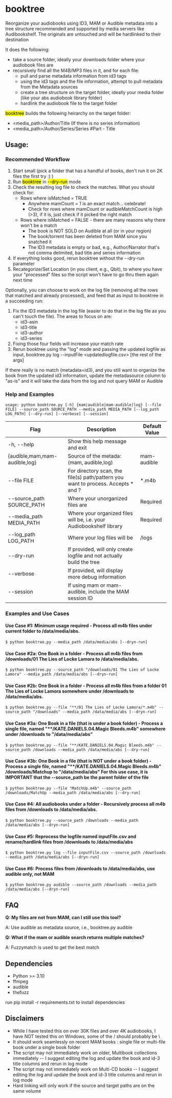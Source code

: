 # booktree
Reorganize your audiobooks using ID3, MAM or Audible metadata into a tree structure recommended and supported by media servers like Audibookshelf. The originals are untouched and will be hardlinked to their destination

It does the following:
- take a source folder, ideally your downloads folder where your audiobook files are
- recursively find all the M4B/MP3 files in it, and for each file:
  - pull and parse metadata information from id3 tags
  - using the id3 tags and the file information, attempt to pull metadata from the Metadata sources
  - create a tree structure on the target folder, ideally your media folder (like your abs audiobook library folder)
  - hardlink the audiobook file to the target folder

<mark>booktree</mark> builds the following heirarchy on the target folder:
* <media_path>/Author/Title (If there is no series information)
* <media_path>/Author/Series/Series #Part - Title

## Usage:

### Recommended Workflow

1. Start small (pick a folder that has a handful of books, don't run it on 2K files the first try :) )
2. Run <mark>booktree</mark> in <mark>--dry-run</mark> mode
3. Check the resulting log file to check the matches.  What you should check for:
    * Rows where isMatched = TRUE
      * Anywhere mamCount = 1 is an exact match... celebrate!
      * Check for rows where mamCount or audibleMatchCount is high (>3), if it is, just check if it picked the right match
    * Rows where isMatched = FALSE - there are many reasons why there won't be a match
      *  The book is NOT SOLD on Audible at all (or in your region)
      *  The book/torrent has been deleted from MAM since you snatched it
      *  The ID3 metadata is empty or bad, e.g., Author/Narrator that's not comma delimited, bad title and series information
4.  If everything looks good, rerun booktree without the --dry-run parameter
5.  Recategorize/Set Location (in you client, e.g., Qbit), to where you have your "processed" files so the script won't have to go thru them again next time

  Optionally, you can choose to work on the log file (removing all the rows that matched and already processed), and feed that as input to booktree in a succeeding run:

1. Fix the ID3 metadata in the log file (easier to do that in the log file as you can't touch the file). The areas to focus on are:
    *  id3-asin
    *  id3-title
    *  id3-author
    *  id3-series
2. Fixing those four fields will increase your match rate
3. Rerun booktree using the "log" mode and passing the updated logfile as input, booktree.py log --inputFile <updatedlogfile.csv> [the rest of the args]

  If there really is no match (metadata=id3), and you still want to organize the book from the updated id3 information, update the metadasource column to "as-is" and it will take the data from the log and not query MAM or Audible

### Help and Examples
~~~
usage: python booktree.py [-h] {mam|audible|mam-audible|log} [--file FILE] --source_path SOURCE_PATH --media_path MEDIA_PATH [--log_path LOG_PATH] [--dry-run] [--verbose] [--session]
~~~

| Flag | Description | Default Value |
| ----------- | ----------- | ----------- |
|  -h, --help |           Show this help message and exit||
|  {audible,mam,mam-audible,log} | Source of the metada: (mam, audible,log)|mam-audible|
|  --file FILE            |For directory scan, the file(s) path/pattern you want to process.  Accepts * and ?|\*.m4b|
|  --source_path SOURCE_PATH|Where your unorganized files are|Required|
|  --media_path MEDIA_PATH|Where your organized files will be, i.e. your Audiobookshelf library|Required|
|  --log_path LOG_PATH   |Where your log files will be|<booktree>/logs|
|  --dry-run             |If provided, will only create logfile and not actually build the tree||
|  --verbose            |If provided, will display more debug information||
|  --session | If using mam or mam-audible, include the MAM session ID||


### Examples and Use Cases

#### Use Case #1: Minimum usage required - Process all m4b files under current folder to /data/media/abs.
~~~
$ python booktree.py --media_path /data/media/abs [--dryn-run]
~~~

#### Use Case #2a: One Book in a folder - Process all m4b files from /downloads/01 The Lies of Locke Lamora to /data/media/abs.
~~~
$ python booktree.py --source_path "/downloads/01 The Lies of Locke Lamora" --media_path /data/media/abs [--dryn-run]
~~~

#### Use Case #2b: One Book in a folder - Process all m4b files from a folder 01 The Lies of Locke Lamora somewhere under /downloads to /data/media/abs.
~~~
$ python booktree.py --file "**/01 The Lies of Locke Lamora/*.m4b" --source_path "/downloads" --media_path /data/media/abs [--dryn-run]
~~~

#### Use Case #3a: One Book in a file (that is under a book folder) - Process a single file, named "**/KATE.DANIELS.04.Magic Bleeds.m4b" somewhere under /downloads to "/data/media/abs"
~~~
$ python booktree.py --file "**/KATE.DANIELS.04.Magic Bleeds.m4b" --source_path /downloads --media_path /data/media/abs [--dry-run]
~~~

#### Use Case #3b: One Book in a file (that is NOT under a book folder) - Process a single file, named "**/KATE.DANIELS.04.Magic Bleeds.m4b" /downloads/Matchup to "/data/media/abs" For this use case, it is IMPORTANT that the --source_path be the parent folder of the file
~~~
$ python booktree.py --file "MatchUp.m4b" --source_path /downloads/MatchUp --media_path /data/media/abs [--dry-run]
~~~

#### Use Case #4: All audiobooks under a folder - Recursively process all m4b files from /downloads to /data/media/abs.
~~~
$ python booktree.py --source_path /downloads --media_path /data/media/abs [--dryn-run]
~~~

#### Use Case #5: Reprocess the logfile named inputFile.csv and rename/hardlink files from /downloads to /data/media/abs
~~~
$ python booktree.py log --file inputFile.csv --source_path /downloads --media_path /data/media/abs [--dryn-run]
~~~

#### Use Case #6: Process files from /downloads to /data/media/abs, use audible only, not MAM
~~~
$ python booktree.py audible --source_path /downloads --media_path /data/media/abs [--dryn-run]
~~~


## FAQ
  **Q:  My files are not from MAM, can I still use this tool?**
  <p>A: Use audible as metadata source, i.e., booktree.py audible</p>

  **Q:  What if the mam or audible search returns multiple matches?**
  <p>A: Fuzzymatch is used to get the best match</p>

## Dependencies
* Python >= 3.10
* ffmpeg
* audible
* thefuzz 

run pip install -r requirements.txt to install dependencies

## Disclaimers

* While I have tested this on over 30K files and over 4K audiobooks, I have NOT tested this on Windows, some of the / should probably be \
* It should work seamlessly on recent MAM books : single file or multi-file book under a single book folder
* The script may not immediately work on older, Multibook collections immediately -- I suggest editing the log and update the book and id-3 title columns and rerun in log mode
* The script may not immediately work on Multi-CD books -- I suggest editing the log and update the book and id-3 title columns and rerun in log mode
* Hard linking will only work if the source and target paths are on the same volume



